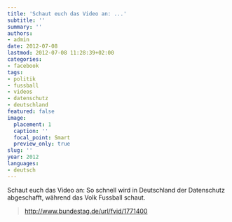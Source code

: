 ```yaml
---
title: 'Schaut euch das Video an: ...'
subtitle: ''
summary: ''
authors:
- admin
date: 2012-07-08
lastmod: 2012-07-08 11:28:39+02:00
categories:
- facebook
tags:
- politik
- fussball
- videos
- datenschutz
- deutschland
featured: false
image:
  placement: 1
  caption: ''
  focal_point: Smart
  preview_only: true
slug: ''
year: 2012
languages:
- deutsch
---
```


Schaut euch das Video an: So schnell wird in Deutschland der Datenschutz abgeschafft, während das Volk Fussball schaut.
> http://www.bundestag.de/url/fvid/1771400